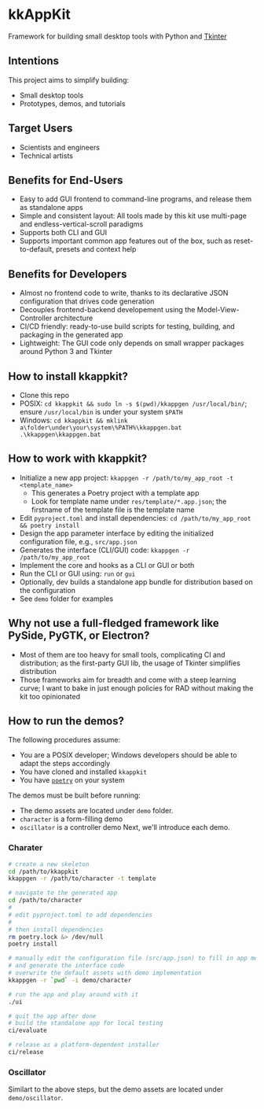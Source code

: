 # kkAppKit

Framework for building small desktop tools with Python and [Tkinter](https://wiki.python.org/moin/TkInter)

## Intentions
This project aims to simplify building:
- Small desktop tools
- Prototypes, demos, and tutorials

## Target Users
- Scientists and engineers
- Technical artists

## Benefits for End-Users 
- Easy to add GUI frontend to command-line programs, and release them as standalone apps 
- Simple and consistent layout: All tools made by this kit use multi-page and endless-vertical-scroll paradigms
- Supports both CLI and GUI
- Supports important common app features out of the box, such as reset-to-default, presets and context help

## Benefits for Developers
- Almost no frontend code to write, thanks to its declarative JSON configuration that drives code generation
- Decouples frontend-backend developement using the Model-View-Controller architecture
- CI/CD friendly: ready-to-use build scripts for testing, building, and packaging in the generated app
- Lightweight: The GUI code only depends on small wrapper packages around Python 3 and Tkinter

## How to install kkappkit?
- Clone this repo
- POSIX: `cd kkappkit && sudo ln -s $(pwd)/kkappgen /usr/local/bin/`; ensure `/usr/local/bin` is under your system `$PATH`
- Windows: `cd kkappkit && mklink a\folder\under\your\system\%PATH%\kkappgen.bat .\kkappgen\kkappgen.bat`

## How to work with kkappkit?
- Initialize a new app project: `kkappgen -r /path/to/my_app_root -t <template_name>`
  - This generates a Poetry project with a template app
  - Look for template name under `res/template/*.app.json`; the firstname of the template file is the template name
- Edit `pyproject.toml` and install dependencies: `cd /path/to/my_app_root && poetry install`
- Design the app parameter interface by editing the initialized configuration file, e.g., `src/app.json`
- Generates the interface (CLI/GUI) code: `kkappgen -r /path/to/my_app_root`
- Implement the core and hooks as a CLI or GUI or both
- Run the CLI or GUI using: `run` or `gui`
- Optionally, dev builds a standalone app bundle for distribution based on the configuration
- See `demo` folder for examples 

## Why not use a full-fledged framework like PySide, PyGTK, or Electron?
- Most of them are too heavy for small tools, complicating CI and distribution; as the first-party GUI lib, the usage of Tkinter simplifies distribution
- Those frameworks aim for breadth and come with a steep learning curve; I want to bake in just enough policies for RAD without making the kit too opinionated

## How to run the demos?
The following procedures assume:
- You are a POSIX developer; Windows developers should be able to adapt the steps accordingly
- You have cloned and installed `kkappkit`
- You have [`poetry`](https://python-poetry.org) on your system

The demos must be built before running:
- The demo assets are located under `demo` folder.
- `character` is a form-filling demo
- `oscillator` is a controller demo
Next, we'll introduce each demo.

### Charater
```sh
# create a new skeleton
cd /path/to/kkappkit
kkappgen -r /path/to/character -t template

# navigate to the generated app  
cd /path/to/character
#
# edit pyproject.toml to add dependencies
# 
# then install dependencies
rm poetry.lock &> /dev/null
poetry install

# manually edit the configuration file (src/app.json) to fill in app metadata and input/output
# and generate the interface code
# overwrite the default assets with demo implementation
kkappgen -r `pwd` -i demo/character

# run the app and play around with it
./ui

# quit the app after done
# build the standalone app for local testing 
ci/evaluate

# release as a platform-dependent installer
ci/release
```

### Oscillator
Similart to the above steps, but the demo assets are located under `demo/oscillator`.
